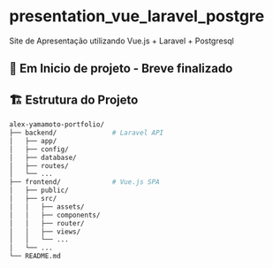 # presentation_vue_laravel_postgre
Site de Apresentação utilizando Vue.js + Laravel + Postgresql

## 🚀 Em Inicio de projeto - Breve finalizado

## 🏗️ Estrutura do Projeto

```bash
alex-yamamoto-portfolio/
├── backend/              # Laravel API
│   ├── app/
│   ├── config/
│   ├── database/
│   ├── routes/
│   └── ...
├── frontend/             # Vue.js SPA
│   ├── public/
│   ├── src/
│   │   ├── assets/
│   │   ├── components/
│   │   ├── router/
│   │   ├── views/
│   │   └── ...
│   └── ...
└── README.md
```
